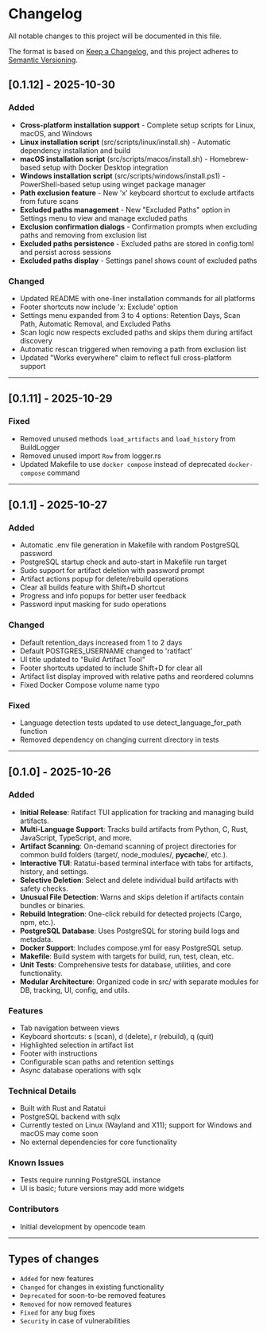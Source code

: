 # Changelog

All notable changes to this project will be documented in this file.

The format is based on [Keep a Changelog](https://keepachangelog.com/en/1.0.0/),
and this project adheres to [Semantic Versioning](https://semver.org/spec/v2.0.0.html).

## [0.1.12] - 2025-10-30

### Added

- **Cross-platform installation support** - Complete setup scripts for Linux, macOS, and Windows
- **Linux installation script** (src/scripts/linux/install.sh) - Automatic dependency installation and build
- **macOS installation script** (src/scripts/macos/install.sh) - Homebrew-based setup with Docker Desktop integration
- **Windows installation script** (src/scripts/windows/install.ps1) - PowerShell-based setup using winget package manager
- **Path exclusion feature** - New 'x' keyboard shortcut to exclude artifacts from future scans
- **Excluded paths management** - New "Excluded Paths" option in Settings menu to view and manage excluded paths
- **Exclusion confirmation dialogs** - Confirmation prompts when excluding paths and removing from exclusion list
- **Excluded paths persistence** - Excluded paths are stored in config.toml and persist across sessions
- **Excluded paths display** - Settings panel shows count of excluded paths

### Changed

- Updated README with one-liner installation commands for all platforms
- Footer shortcuts now include 'x: Exclude' option
- Settings menu expanded from 3 to 4 options: Retention Days, Scan Path, Automatic Removal, and Excluded Paths
- Scan logic now respects excluded paths and skips them during artifact discovery
- Automatic rescan triggered when removing a path from exclusion list
- Updated "Works everywhere" claim to reflect full cross-platform support

---

## [0.1.11] - 2025-10-29

### Fixed

- Removed unused methods `load_artifacts` and `load_history` from BuildLogger
- Removed unused import `Row` from logger.rs
- Updated Makefile to use `docker compose` instead of deprecated `docker-compose` command

---

## [0.1.1] - 2025-10-27

### Added

- Automatic .env file generation in Makefile with random PostgreSQL password
- PostgreSQL startup check and auto-start in Makefile run target
- Sudo support for artifact deletion with password prompt
- Artifact actions popup for delete/rebuild operations
- Clear all builds feature with Shift+D shortcut
- Progress and info popups for better user feedback
- Password input masking for sudo operations

### Changed

- Default retention_days increased from 1 to 2 days
- Default POSTGRES_USERNAME changed to 'ratifact'
- UI title updated to "Build Artifact Tool"
- Footer shortcuts updated to include Shift+D for clear all
- Artifact list display improved with relative paths and reordered columns
- Fixed Docker Compose volume name typo

### Fixed

- Language detection tests updated to use detect_language_for_path function
- Removed dependency on changing current directory in tests

---

## [0.1.0] - 2025-10-26

### Added

- **Initial Release**: Ratifact TUI application for tracking and managing build artifacts.
- **Multi-Language Support**: Tracks build artifacts from Python, C, Rust, JavaScript, TypeScript, and more.
- **Artifact Scanning**: On-demand scanning of project directories for common build folders (target/, node_modules/, **pycache**/, etc.).
- **Interactive TUI**: Ratatui-based terminal interface with tabs for artifacts, history, and settings.
- **Selective Deletion**: Select and delete individual build artifacts with safety checks.
- **Unusual File Detection**: Warns and skips deletion if artifacts contain bundles or binaries.
- **Rebuild Integration**: One-click rebuild for detected projects (Cargo, npm, etc.).
- **PostgreSQL Database**: Uses PostgreSQL for storing build logs and metadata.
- **Docker Support**: Includes compose.yml for easy PostgreSQL setup.
- **Makefile**: Build system with targets for build, run, test, clean, etc.
- **Unit Tests**: Comprehensive tests for database, utilities, and core functionality.
- **Modular Architecture**: Organized code in src/ with separate modules for DB, tracking, UI, config, and utils.

### Features

- Tab navigation between views
- Keyboard shortcuts: s (scan), d (delete), r (rebuild), q (quit)
- Highlighted selection in artifact list
- Footer with instructions
- Configurable scan paths and retention settings
- Async database operations with sqlx

### Technical Details

- Built with Rust and Ratatui
- PostgreSQL backend with sqlx
- Currently tested on Linux (Wayland and X11); support for Windows and macOS may come soon
- No external dependencies for core functionality

### Known Issues

- Tests require running PostgreSQL instance
- UI is basic; future versions may add more widgets

### Contributors

- Initial development by opencode team

---

## Types of changes

- `Added` for new features
- `Changed` for changes in existing functionality
- `Deprecated` for soon-to-be removed features
- `Removed` for now removed features
- `Fixed` for any bug fixes
- `Security` in case of vulnerabilities
